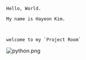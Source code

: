 ```
Hello, World. 

My name is Hayeon Kim.   



welcome to my `Project Room` 
```







![python.png](http://hansworld.co.kr/files/attach/images/849/859/5ae0975bf70b5c1a201efa90679be5c6.png)

